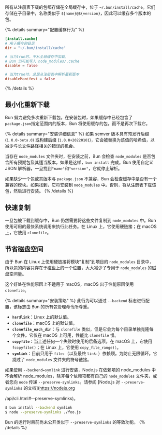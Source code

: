 所有从注册表下载的包都存储在全局缓存中，位于 `~/.bun/install/cache`。它们存储在子目录中，名称类似于 `${name}@${version}`，因此可以缓存多个版本的包。

{% details summary="配置缓存行为" %}

```toml
[install.cache]
# 用于缓存的目录
dir = "~/.bun/install/cache"

# 当为true时，不从全局缓存中加载。
# Bun 仍可能写入 node_modules/.cache
disable = false

# 当为true时，总是从注册表中解析最新版本
disableManifest = false
```

{% /details %}

## 最小化重新下载

Bun 努力避免多次重新下载包。在安装包时，如果缓存中已经包含了`package.json`指定范围内的版本，Bun 将使用缓存的包，而不是再次下载它。

{% details summary="安装详细信息" %}
如果 semver 版本具有预发行后缀 (`1.0.0-beta.0`) 或构建后缀 (`1.0.0+20220101`)，它会被替换为该值的哈希值，以减少与长文件路径相关的错误的机会。

当存在 `node_modules` 文件夹时，在安装之前，Bun 会检查 `node_modules` 是否包含所有预期包及其适当版本。如果是这样，`bun install` 完成。Bun 使用自定义 JSON 解析器，一旦找到`"name"`和`"version"`，它就停止解析。

如果缺少一个包或其版本与 `package.json` 不兼容，Bun 会检查缓存中是否有一个兼容的模块。如果找到，它将安装到 `node_modules` 中。否则，将从注册表下载该包，然后进行安装。
{% /details %}

## 快速复制

一旦包被下载到缓存中，Bun 仍然需要将这些文件复制到 `node_modules` 中。Bun 使用可用的最快系统调用来执行此任务。在 Linux 上，它使用硬链接；在 macOS 上，它使用 `clonefile`。

## 节省磁盘空间

由于 Bun 在 Linux 上使用硬链接将模块“复制”到项目的 `node_modules` 目录中，所以包的内容只存在于磁盘上的一个位置，大大减少了专用于 `node_modules` 的磁盘空间量。

这个好处在性能原因上不适用于 macOS，macOS 出于性能原因使用 `clonefile`。

{% details summary="安装策略" %}
此行为可以通过 `--backend` 标志进行配置，该标志由 Bun 的所有包管理命令所尊重。

- **`hardlink`**：Linux 上的默认值。
- **`clonefile`**：macOS 上的默认值。
- **`clonefile_each_dir`**：与 `clonefile` 类似，但是它会为每个目录单独克隆每个文件。它仅在 macOS 上可用，性能比 `clonefile` 慢。
- **`copyfile`**：当上述任何一个失败时使用的后备选项。在 macOS 上，它使用 `fcopyfile()`；在 Linux 上，它使用 `copy_file_range()`。
- **`symlink`**：目前只用于 `file:`（以及最终 `link:`）依赖项。为防止无限循环，它跳过了 `node_modules` 文件夹的符号链接。

如果使用 `--backend=symlink` 进行安装，Node.js 在依赖项的 node_modules 中不会解析 node_modules，除非每个依赖项都有自己的 `node_modules` 文件夹，或者您向 `node` 传递 `--preserve-symlinks`。请参阅 [Node.js 对 `--preserve-symlinks` 的文档](https://nodejs.org

/api/cli.html#--preserve-symlinks)。

```bash
$ bun install --backend symlink
$ node --preserve-symlinks ./foo.js
```

Bun 的运行时目前尚未公开类似于 `--preserve-symlinks` 的等效功能。
{% /details %}
